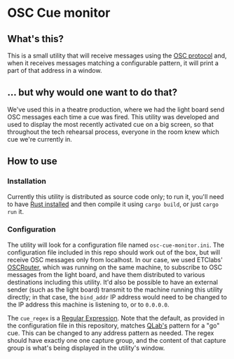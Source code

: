 # OSC Cue monitor

## What's this?

This is a small utility that will receive messages using the [OSC protocol](https://en.wikipedia.org/wiki/Open_Sound_Control)
and, when it receives messages matching a configurable pattern, it will print a part of that address in a window.


## ... but why would one want to do that?

We've used this in a theatre production, where we had the light board send OSC messages each time a cue was fired. This utility
was developed and used to display the most recently activated cue on a big screen, so that throughout the tech rehearsal process,
everyone in the room knew which cue we're currently in.


## How to use

### Installation

Currently this utility is distributed as source code only; to run it, you'll need to have [Rust installed](https://www.rust-lang.org/tools/install)
and then compile it using `cargo build`, or just `cargo run` it.

### Configuration

The utility will look for a configuration file named `osc-cue-monitor.ini`. The configuration file included in this repo
should work out of the box, but will receive OSC messages only from localhost. In our case, we used ETClabs' [OSCRouter](https://github.com/ETCLabs/OSCRouter),
which was running on the same machine, to subscribe to OSC messages from the light board, and have them distributed to various destinations
including this utility. It'd also be possible to have an external sender (such as the light board) transmit to the machine running this utility
directly; in that case, the `bind_addr` IP address would need to be changed to the IP address this machine is listening to, or to `0.0.0.0`.

The `cue_regex` is a [Regular Expression](https://en.wikipedia.org/wiki/Regular_expression). Note that the default, as provided in
the configuration file in this repository, matches [QLab's](https://qlab.app/) pattern for a "go" cue. This can be changed to any address
pattern as needed. The regex should have exactly one one capture group, and the content of that capture group is what's being displayed
in the utility's window.
